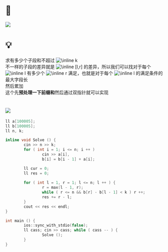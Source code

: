 # 🔗
<a href="https://codeforces.com/gym/102163/problem/K"><img src="https://s2.loli.net/2022/01/06/zRhQVGom2Hn39bp.png"></a>

# 💡
求有多少个子段和不超过  <img src="https://latex.codecogs.com/svg.image?\inline&space;k" title="\inline k" />  
不一样的子段的差异就是  <img src="https://latex.codecogs.com/svg.image?\inline&space;[l,r]" title="\inline [l,r]" /> 的差异，所以我们可以找对于每个  <img src="https://latex.codecogs.com/svg.image?\inline&space;l" title="\inline l" /> 有多少个  <img src="https://latex.codecogs.com/svg.image?\inline&space;r" title="\inline r" /> 满足，也就是对于每个  <img src="https://latex.codecogs.com/svg.image?\inline&space;l" title="\inline l" /> 的满足条件的最大字段长   
然后累加  
这个先**预处理一下前缀和**然后通过双指针就可以实现  

# <img src="https://img-blog.csdnimg.cn/20210713144601841.png" >
```cpp
ll a[100005];
ll b[100005];
ll n, k;

inline void Solve () {
        cin >> n >> k;
        for ( int i = 1; i <= n; i ++ ) 
                cin >> a[i],
                b[i] = b[i - 1] + a[i];

        ll cur = 0;
        ll res = 0;
        
        for ( int l = 1, r = 1; l <= n; l ++ ) {
                r = max(l - 1, r);
                while ( r <= n && b[r] - b[l - 1] < k ) r ++;
                res += r - l;
        }
        cout << res << endl;
}

int main () {
        ios::sync_with_stdio(false);
        ll cass; cin >> cass; while ( cass -- ) {
                Solve ();
        }
}
```
